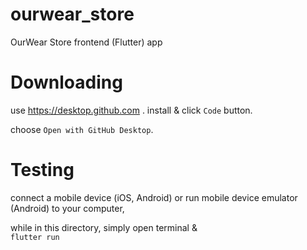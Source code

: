 # ourwear_store
 OurWear Store frontend (Flutter) app

# Downloading
use https://desktop.github.com . install & click `Code` button.

choose `Open with GitHub Desktop`.

# Testing
connect a mobile device (iOS, Android) or run mobile device emulator (Android) to your computer,

while in this directory, simply open terminal &  
`flutter run`